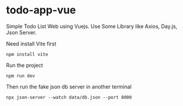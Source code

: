 # todo-app-vue

Simple Todo List Web using Vuejs. Use Some Library like Axios, Day.js, Json Server.

Need install Vite first
```
npm install vite
```

Run the project
```
npm run dev
```

Then run the fake json db server in another terminal
```
npx json-server --watch data/db.json --port 8000
```



<!-- This template should help get you started developing with Vue 3 in Vite.

## Recommended IDE Setup

[VSCode](https://code.visualstudio.com/) + [Volar](https://marketplace.visualstudio.com/items?itemName=Vue.volar) (and disable Vetur).

## Customize configuration

See [Vite Configuration Reference](https://vitejs.dev/config/).

## Project Setup

```sh
npm install
```

### Compile and Hot-Reload for Development

```sh
npm run dev
```

### Compile and Minify for Production

```sh
npm run build
``` -->
